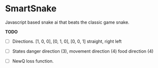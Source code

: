 # SmartSnake
Javascript based snake ai that beats the classic game snake.

**TODO**
- [ ] Directions. [1, 0, 0], [0, 1, 0], [0, 0, 1] straight, right left
- [ ] States danger direction (3), movement direction (4) food direction (4)
- [ ] NewQ loss function.


